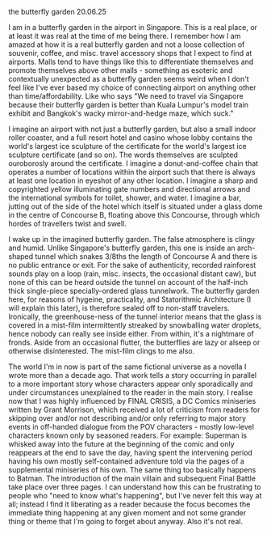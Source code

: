 the butterfly garden
20.06.25

I am in a butterfly garden in the airport in Singapore. This is a real place, or at least it was real at the time of me being there. I remember how I am amazed at how it is a real butterfly garden and not a loose collection of souvenir, coffee, and misc. travel accessory shops that I expect to find at airports. Malls tend to have things like this to differentiate themselves and promote themselves above other malls - something as esoteric and contextually unexpected as a butterfly garden seems weird when I don't feel like I've ever based my choice of connecting airport on anything other than time/affordability.  Like who says "We need to travel via Singapore because their butterfly garden is better than Kuala Lumpur's model train exhibit and Bangkok's wacky mirror-and-hedge maze, which suck."

I imagine an airport with not just a butterfly garden, but also a small indoor roller coaster, and a full resort hotel and casino whose lobby contains the world's largest ice sculpture of the certificate for the world's largest ice sculpture certificate (and so on). The words themselves are sculpted ouroborosly around the certificate. I imagine a donut-and-coffee chain that operates a number of locations within the airport such that there is always at least one location in eyeshot of any other location. I imagine a sharp and copyrighted yellow illuminating gate numbers and directional arrows and the international symbols for toilet, shower, and water. I imagine a bar, jutting out of the side of the hotel which itself is situated under a glass dome in the centre of Concourse B, floating above this Concourse, through which hordes of travellers twist and swell.

I wake up in the imagined butterfly garden. The false atmosphere is clingy and humid. Unlike Singapore's butterfly garden, this one is inside an arch-shaped tunnel which snakes 3/8ths the length of Concourse A and there is no public entrance or exit. For the sake of authenticity, recorded rainforest sounds play on a loop (rain, misc. insects, the occasional distant caw), but none of this can be heard outside the tunnel on account of the half-inch thick single-piece specially-ordered glass tunnelwork. The butterfly garden here, for reasons of hygeine, practicality, and Statorithmic Architecture (I will explain this later), is therefore sealed off to non-staff travelers. Ironically, the greenhouse-ness of the tunnel interior means that the glass is covered in a mist-film intermittently streaked by snowballing water droplets, hence nobody can really see inside either. From within, it's a nightmare of fronds. Aside from an occasional flutter, the butterflies are lazy or alseep or otherwise disinterested. The mist-film clings to me also.

The world I'm in now is part of the same fictional universe as a novella I wrote more than a decade ago. That work tells a story occurring in parallel to a more important story whose characters appear only sporadically and under circumstances unexplained to the reader in the main story. I realise now that I was highly influenced by FINAL CRISIS, a DC Comics miniseries written by Grant Morrison, which received a lot of criticism from readers for skipping over and/or not describing and/or only referring to major story events in off-handed dialogue from the POV characters - mostly low-level characters known only by seasoned readers. For example: Superman is whisked away into the future at the beginning of the comic and only reappears at the end to save the day, having spent the intervening period having his own mostly self-contained adventure told via the pages of a supplemental miniseries of his own. The same thing too basically happens to Batman. The introduction of the main villain and subsequent Final Battle take place over three pages. I can understand how this can be frustrating to people who "need to know what's happening", but I've never felt this way at all; instead I find it liberating as a reader because the focus becomes the immediate thing happening at any given moment and not some grander thing or theme that I'm going to forget about anyway. Also it's not real.


